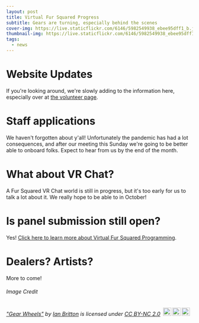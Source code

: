 ```yaml
---
layout: post
title: Virtual Fur Squared Progress
subtitle: Gears are turning, especially behind the scenes
cover-img: https://live.staticflickr.com/6146/5982549938_ebee95dff1_b.jpg
thumbnail-img: https://live.staticflickr.com/6146/5982549938_ebee95dff1_b.jpg
tags:
  - news
---
```


# Website Updates
If you're looking around, we're slowly adding to the information here, especially over at [the volunteer page](/volunteer).

# Staff applications
We haven't forgotten about y'all!  Unfortunately the pandemic has had a lot consequences, and after our meeting this Sunday we're going to be better able to onboard folks.  Expect to hear from us by the end of the month.

# What about VR Chat?
A Fur Squared VR Chat world is still in progress, but it's too early for us to talk a lot about it.  We really hope to be able to in October!

# Is panel submission still open?
Yes!  [Click here to learn more about Virtual Fur Squared Programming](/programming).

# Dealers?  Artists?
More to come!

###### Image Credit
<p style="font-size: 0.9rem;font-style: italic;"><a href="https://www.flickr.com/photos/60107315@N00/5982549938">"Gear Wheels"</a><span> by <a href="https://www.flickr.com/photos/60107315@N00">Ian Britton</a></span> is licensed under <a href="https://creativecommons.org/licenses/by-nc/2.0/?ref=ccsearch&atype=html" style="margin-right: 5px;">CC BY-NC 2.0</a><a href="https://creativecommons.org/licenses/by-nc/2.0/?ref=ccsearch&atype=html" target="_blank" rel="noopener noreferrer" style="display: inline-block;white-space: none;margin-top: 2px;margin-left: 3px;height: 22px !important;"><img style="height: inherit;margin-right: 3px;display: inline-block;" src="https://search.creativecommons.org/static/img/cc_icon.svg" /><img style="height: inherit;margin-right: 3px;display: inline-block;" src="https://search.creativecommons.org/static/img/cc-by_icon.svg" /><img style="height: inherit;margin-right: 3px;display: inline-block;" src="https://search.creativecommons.org/static/img/cc-nc_icon.svg" /></a></p>
